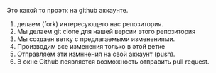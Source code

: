 Это какой то проэтк на github аккаунте.

1. делаем (fork) интересующего нас репозитория.
2. Мы делаем git clone для нашей версии этого репозитория 
3. Мы создаен ветку с предлагаемыми изменениями.
4. Производим все изменения только в этой ветке
5. Отправляем эти измннения на свой аккаунт (push).
6. В окне Github появляется возможность отправить pull request.
